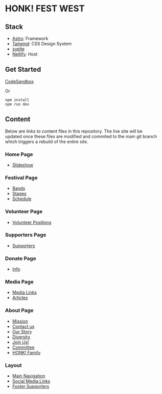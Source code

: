 # HONK! FEST WEST

## Stack

- [Astro](https://astro.build): Framework
- [Tailwind](https://tailwindcss.com): CSS Design System
- [svelte](https://svelte.dev/)
- [Netlify](https://app.netlify.com/sites/modest-kalam-fcfd31/overview): Host

## Get Started

[CodeSandbox](https://codesandbox.io/p/github/honk-fest-west/www-hfw/main?layout=%257B%2522activeFilepath%2522%253A%2522%252FREADME.md%2522%252C%2522openFiles%2522%253A%255B%2522%252FREADME.md%2522%255D%252C%2522sidebarPanel%2522%253A%2522EXPLORER%2522%252C%2522gitSidebarPanel%2522%253A%2522COMMIT%2522%252C%2522fullScreenDevtools%2522%253Afalse%252C%2522rootPanelGroup%2522%253A%257B%2522type%2522%253A%2522PANEL_GROUP%2522%252C%2522panels%2522%253A%255B%257B%2522type%2522%253A%2522PANEL%2522%252C%2522panelType%2522%253A%2522TABS%2522%252C%2522id%2522%253A%2522clgvvetdj00533n6iqta0g05w%2522%257D%255D%252C%2522direction%2522%253A%2522vertical%2522%252C%2522id%2522%253A%2522DEVTOOLS_PANELS%2522%252C%2522sizes%2522%253A%255B100%255D%257D%252C%2522tabbedPanels%2522%253A%257B%2522clgvvetdj00533n6iqta0g05w%2522%253A%257B%2522id%2522%253A%2522clgvvetdj00533n6iqta0g05w%2522%252C%2522activeTabId%2522%253A%2522clgvvevp6008k3n6ijuf2zcsl%2522%252C%2522tabs%2522%253A%255B%257B%2522id%2522%253A%2522clgvvetdj00523n6iog7hpaqp%2522%252C%2522type%2522%253A%2522TASK_LOG%2522%252C%2522taskId%2522%253A%2522dev%2522%257D%252C%257B%2522type%2522%253A%2522TASK_PORT%2522%252C%2522taskId%2522%253A%2522dev%2522%252C%2522port%2522%253A3000%252C%2522id%2522%253A%2522clgvvevp6008k3n6ijuf2zcsl%2522%252C%2522path%2522%253A%2522%252F%2522%257D%255D%257D%257D%252C%2522showSidebar%2522%253Atrue%252C%2522showDevtools%2522%253Atrue%252C%2522sidebarPanelSize%2522%253A15%252C%2522editorPanelSize%2522%253A46.85950413223139%252C%2522devtoolsPanelSize%2522%253A36.37741046831957%257D)



Or

```
npm install
npm run dev
```

## Content

Below are links to content files in this repository. The live site will be updated once these files are modified and commited to the main git branch which triggers a rebuild of the entire site.

### Home Page
- [Slideshow](./src/data/slideshow.toml)

### Festival Page
- [Bands](./src/data/bands.toml)
- [Stages](./src/data/stages.toml)
- [Schedule](./src/data/schedule.toml)

### Volunteer Page
- [Volunteer Positions](./src/pages/volunteer/positions.toml)

### Supporters Page
- [Supporters](./src/data/_supporters.toml)

### Donate Page
- [Info](./src/data/donate_info.md)

### Media Page
- [Media Links](./src/data/media.toml)
- [Articles](./src/data/articles.md)

### About Page
- [Mission](./src/data/mission.md)
- [Contact us](./src/data/contact.toml)
- [Our Story](./src/data/story.md)
- [Diversity](./src/data/diversity.md)
- [Join Us!](./src/data/diversity.md)
- [Committee](./src/data/committee.toml)
- [HONK! Family](./src/data/family.toml)

### Layout
- [Main Navigation](./src/data/nav.toml)
- [Social Media Links](./src/data/social.toml)
- [Footer Supporters](./src/data/footer.toml )